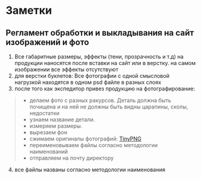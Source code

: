 # Заметки
## Регламент обработки и выкладывания на сайт изображений и фото
1. Все габаритные размеры, эффекты (тени, прозрачность и т.д) на продукции наносятся после вставки на сайт или в верстку. на самом изображении все эффекты отсутствуют
1. для верстки буклетов: Все фотографии с одной смысловой нагрузкой находятся в одном psd файле в разных слоях
1. после того как экспедитор привез продукцию на фотографирование:
> * делаем фото с разных ракурсов. Деталь должна быть почищена и на ней не должны быть видны царапины, сколы, недостатки
> * узнаем название детали.
> * измеряем размеры.
> * вырезаем фон
> * сжимаем оригиналы фотографий: [TinyPNG](https://tinypng.com/)
> * переименовываем файлы согласно методологии наименований
> * отправляем на почту директору
4. все файлы названы согласно методологии наименования

